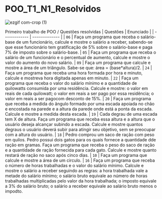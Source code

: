 # POO_T1_N1_Resolvidos 
![ezgif com-crop (1)](https://user-images.githubusercontent.com/125037138/224166045-f6ca9177-da70-4b27-88c9-ba862a437f6d.jpg)

Primeiro trabalho de POO / Questões resolvidas
| Questões | Enunciado |
| ------------- | -------------- |
| `06`  | Faça um programa que receba o salário-base de um funcionário, calcule e mostre o salário a receber, sabendo-se que esse funcionário tem gratificação de 5% sobre o salário-base e paga 7% de imposto sobre o salário-base.
| `05`  | Faça um programa que receba o salário de um funcionário e o percentual de aumento, calcule e mostre o valor do aumento do novo salário.
| `09`  | Faça um programa que calcule e mostre a área de um triângulo. Sabe-se que: área = (base*altura)/2.
|  `24`  | Faça um programa que receba uma hora formada por hora e minuto, calcule e mostreva hora digitada apenas em minuto. 
|  `22`  | Faça um programa que receba o valor do salário mínimo e a quantidade de quilowatts consumida por uma residência. Calcule e mostre: o valor em reais de cada quilowatt; o valor em reais a ser pago por essa residência; o valor em reais a ser pagocom desconto de 15%.
|  `20`  | Faça um programa que receba a medida do ângulo formado por uma escada apoiada no chão e encostada na parede e a altura da parede onde está a ponta da escada. Calcule e mostre a medida desta escada.
|  `19`  | Cada degrau de uma escada tem X de altura. Faça um programa que receba essa altura e a altura que o usuário deseja alcançar subindo a escada. Calcule e mostre quantos degraus o usuário deverá subir para atingir seu objetivo, sem se preocupar com a altura do usuário.
|  `18`  | Pedro comprou um saco de ração com peso em quilos. Pedro possui dois gatos para os quais fornece a quantidade dde ração em gramas. Faça um programa que receba o peso do saco de ração e a quantidade de ração fornecida para cada gato. Calcule e mostre quanto restará de ração no saco após cinco dias.
|  `10`  | Faça um programa que calcule e mostre a área de um circulo.
|  `16`  | Faça um programa que receba o número de horas trabalhadas e o valor do salário mínimo. Calcule e mostre o salário a receber seguindo as regras: a hora trabalhada vale a metade do salário mínimo; o salário bruto equivale ao número de horas trabalhadas multiplicadas pelo valor da hora trabalhada; o imposto equivale a 3% do salário bruto; o salário a receber equivale ao salário bruto menos o impodto.
